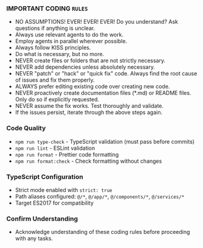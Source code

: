 ### IMPORTANT CODING `RULES`
- NO ASSUMPTIONS! EVER! EVER! EVER! Do you understand? Ask questions if anything is unclear.
- Always use relevant agents to do the work.
- Employ agents in parallel wherever possible.
- Always follow KISS principles.
- Do what is necessary, but no more.
- NEVER create files or folders that are not strictly necessary.
- NEVER add dependencies unless absolutely necessary.
- NEVER "patch" or "hack" or "quick fix" code. Always find the root cause of issues and fix them properly.
- ALWAYS prefer editing existing code over creating new code.
- NEVER proactively create documentation files (*.md) or README files. Only do so if explicitly requested.
- NEVER assume the fix works. Test thoroughly and validate.
- If the issues persist, iterate through the above steps again.

### Code Quality
- `npm run type-check` - TypeScript validation (must pass before commits)
- `npm run lint` - ESLint validation
- `npm run format` - Prettier code formatting
- `npm run format:check` - Check formatting without changes

### TypeScript Configuration
- Strict mode enabled with `strict: true`
- Path aliases configured: `@/*`, `@/app/*`, `@/components/*`, `@/services/*`
- Target ES2017 for compatibility

### Confirm Understanding
- Acknowledge understanding of these coding rules before proceeding with any tasks.
